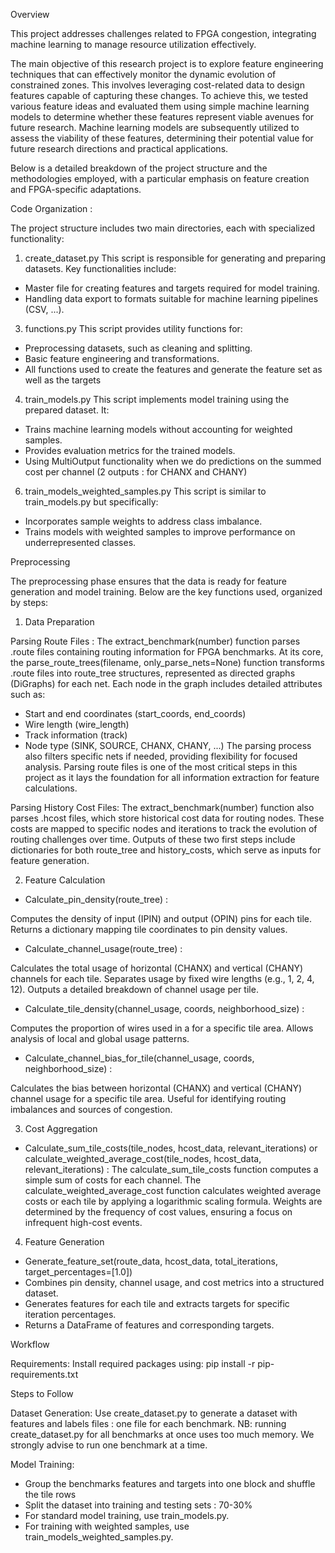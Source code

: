 Overview

This project addresses challenges related to FPGA congestion, integrating machine learning to manage resource utilization effectively. 

The main objective of this research project is to explore feature engineering techniques that can effectively monitor the dynamic evolution of constrained zones. This involves leveraging cost-related data to design features capable of capturing these changes. To achieve this, we tested various feature ideas and evaluated them using simple machine learning models to determine whether these features represent viable avenues for future research. Machine learning models are subsequently utilized to assess the viability of these features, determining their potential value for future research directions and practical applications.

Below is a detailed breakdown of the project structure and the methodologies employed, with a particular emphasis on feature creation and FPGA-specific adaptations.

Code Organization : 

The project structure includes two main directories, each with specialized functionality:

1. create_dataset.py
This script is responsible for generating and preparing datasets. Key functionalities include:
- Master file for creating features and targets required for model training.
- Handling data export to formats suitable for machine learning pipelines (CSV, ...).

3. functions.py
This script provides utility functions for:
- Preprocessing datasets, such as cleaning and splitting.
- Basic feature engineering and transformations.
- All functions used to create the features and generate the feature set as well as the targets

4. train_models.py
This script implements model training using the prepared dataset. It:
- Trains machine learning models without accounting for weighted samples.
- Provides evaluation metrics for the trained models.
- Using MultiOutput functionality when we do predictions on the summed cost per channel (2 outputs : for CHANX and CHANY)

6. train_models_weighted_samples.py
This script is similar to train_models.py but specifically:
- Incorporates sample weights to address class imbalance.
- Trains models with weighted samples to improve performance on underrepresented classes.

Preprocessing

The preprocessing phase ensures that the data is ready for feature generation and model training. Below are the key functions used, organized by steps:

1. Data Preparation
   
Parsing Route Files : 
The extract_benchmark(number) function parses .route files containing routing information for FPGA benchmarks.
At its core, the parse_route_trees(filename, only_parse_nets=None) function transforms .route files into route_tree structures, represented as directed graphs (DiGraphs) for each net.
Each node in the graph includes detailed attributes such as:
- Start and end coordinates (start_coords, end_coords)
- Wire length (wire_length)
- Track information (track)
- Node type (SINK, SOURCE, CHANX, CHANY, ...)
The parsing process also filters specific nets if needed, providing flexibility for focused analysis.
Parsing route files is one of the most critical steps in this project as it lays the foundation for all information extraction for feature calculations.

Parsing History Cost Files:
The extract_benchmark(number) function also parses .hcost files, which store historical cost data for routing nodes.
These costs are mapped to specific nodes and iterations to track the evolution of routing challenges over time.
Outputs of these two first steps include dictionaries for both route_tree and history_costs, which serve as inputs for feature generation.

2. Feature Calculation
   
- Calculate_pin_density(route_tree) : 

Computes the density of input (IPIN) and output (OPIN) pins for each tile.
Returns a dictionary mapping tile coordinates to pin density values.

- Calculate_channel_usage(route_tree) : 

Calculates the total usage of horizontal (CHANX) and vertical (CHANY) channels for each tile.
Separates usage by fixed wire lengths (e.g., 1, 2, 4, 12).
Outputs a detailed breakdown of channel usage per tile.

- Calculate_tile_density(channel_usage, coords, neighborhood_size) : 

Computes the proportion of wires used in a for a specific tile area.
Allows analysis of local and global usage patterns.

- Calculate_channel_bias_for_tile(channel_usage, coords, neighborhood_size) : 

Calculates the bias between horizontal (CHANX) and vertical (CHANY) channel usage for a specific tile area.
Useful for identifying routing imbalances and sources of congestion.

3. Cost Aggregation
   
- Calculate_sum_tile_costs(tile_nodes, hcost_data, relevant_iterations) or calculate_weighted_average_cost(tile_nodes, hcost_data, relevant_iterations) : 
The calculate_sum_tile_costs function computes a simple sum of costs for each channel.
The calculate_weighted_average_cost function calculates weighted average costs or each tile by applying a logarithmic scaling formula. Weights are determined by the frequency of cost values, ensuring a focus on infrequent high-cost events.

4. Feature Generation
   
- Generate_feature_set(route_data, hcost_data, total_iterations, target_percentages=[1.0])
- Combines pin density, channel usage, and cost metrics into a structured dataset.
- Generates features for each tile and extracts targets for specific iteration percentages.
- Returns a DataFrame of features and corresponding targets.



Workflow

Requirements:
Install required packages using:
pip install -r pip-requirements.txt

Steps to Follow 

Dataset Generation:
Use create_dataset.py to generate a dataset with features and labels files : one file for each benchmark.
NB: running create_dataset.py for all benchmarks at once uses too much memory. We strongly advise to run one benchmark at a time.

Model Training:
- Group the benchmarks features and targets into one block and shuffle the tile rows
- Split the dataset into training and testing sets : 70-30%
- For standard model training, use train_models.py.
- For training with weighted samples, use train_models_weighted_samples.py.
